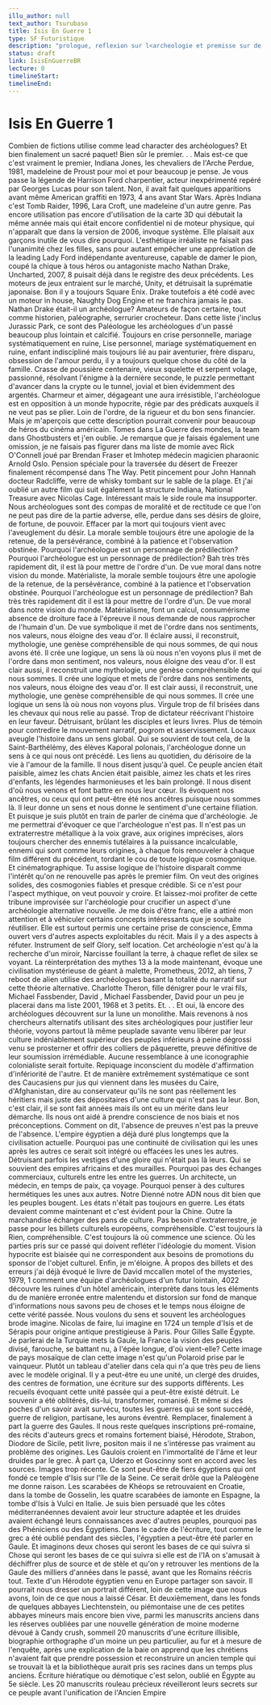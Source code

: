```yaml
---
illu_author: null
text_author: Tsurubaso
title: Isis En Guerre 1
type: SF Futuristique
description: "prologue, reflexion sur l<archeologie et premisse sur de l'histoire"
status: draft
link: IsisEnGuerreBR
lecture: 0
timelineStart: 
timelineEnd: 
---
```



# Isis En Guerre 1









Combien de fictions utilise comme lead character des archéologues? Et bien finalement un sacré paquet! Bien sûr le premier. . . Mais est-ce que c'est vraiment le premier, Indiana Jones, les chevaliers de l'Arche Perdue, 1981, madeleine de Proust pour moi et pour beaucoup je pense. Je vous passe la légende de Harrison Ford charpentier, acteur inexpérimenté repéré par Georges Lucas pour son talent. Non, il avait fait quelques apparitions avant même American graffiti en 1973, 4 ans avant Star Wars. Après Indiana c'est Tomb Raider, 1996, Lara Croft, une madeleine d'un autre genre. Pas encore utilisation pas encore d'utilisation de la carte 3D qui débutait la même année mais qui était encore confidentiel ni de moteur physique, qui n'apparaît que dans la version de 2006, invoque système. Elle plaisait aux garçons inutile de vous dire pourquoi. L'esthétique irréaliste ne faisait pas l'unanimité chez les filles, sans pour autant empêcher une appréciation de la leading Lady Ford indépendante aventureuse, capable de damer le pion, coupé la chique à tous héros ou antagoniste macho Nathan Drake, Uncharted, 2007, 8 puisait déjà dans le registre des deux précédents. Les moteurs de jeux entraient sur le marché, Unity, et détruisait la suprématie japonaise. Bon il y a toujours Square Enix. Drake toutefois a été codé avec un moteur in house, Naughty Dog Engine et ne franchira jamais le pas. Nathan Drake était-il un archéologue? Amateurs de façon certaine, tout comme historien, paléographe, serrurier crocheteur. Dans cette liste j'inclus Jurassic Park, ce sont des Paléologue les archéologues d'un passé beaucoup plus lointain et calcifié. Toujours en crise personnelle, mariage systématiquement en ruine, 
Lise personnel, mariage systématiquement en ruine, enfant indiscipliné mais toujours lié au pair aventurier, frère disparu, obsession de l'amour perdu, il y a toujours quelque chose du côté de la famille. Crasse de poussière centenaire, vieux squelette et serpent volage, passionné, résolvant l'énigme à la dernière seconde, le puzzle permettant d'avancer dans la crypte ou le tunnel, jovial et bien évidemment des argentés. Charmeur et aimer, dégageant une aura irrésistible, l'archéologue est en opposition à un monde hypocrite, régie par des prédicats auxquels il ne veut pas se plier. Loin de l'ordre, de la rigueur et du bon sens financier. Mais je m'aperçois que cette description pourrait convenir pour beaucoup de héros du cinéma américain. Tomes dans La Guerre des mondes, la team dans Ghostbusters et j'en oublie. Je remarque que je faisais également une omission, je ne faisais pas figurer dans ma liste de momie avec Rick O'Connell joué par Brendan Fraser et Imhotep médecin magicien pharaonic Arnold Oslo. Pension spéciale pour la traversée du désert de Freezer finalement récompensé dans The Way. Petit pincement pour John Hannah docteur Radcliffe, verre de whisky tombant sur le sable de la plage. Et j'ai oublié un autre film qui suit également la structure Indiana, National Treasure avec Nicolas Cage. Intéressant mais le side roule ma insupporter. Nous archéologues sont des compas de moralité et de rectitude ce que l'on ne peut pas dire de la partie adverse, elle, perdue dans ses désirs de gloire, de fortune, de pouvoir. Effacer par la mort qui toujours vient avec l'aveuglement du désir. La morale semble toujours être une apologie de la retenue, de la persévérance, combiné à la patience et l'observation obstinée. Pourquoi l'archéologue est un personnage de prédilection? 
Pourquoi l'archéologue est un personnage de prédilection? Bah très très rapidement dit, il est là pour mettre de l'ordre d'un. De vue moral dans notre vision du monde. Matérialiste, la morale semble toujours être une apologie de la retenue, de la persévérance, combiné à la patience et l'observation obstinée. Pourquoi l'archéologue est un personnage de prédilection? Bah très très rapidement dit il est là pour mettre de l'ordre d'un. De vue moral dans notre vision du monde. Matérialisme, font un calcul, consumérisme absence de droiture face à l'épreuve il nous demande de nous rapprocher de l'humain d'un. De vue symbolique il met de l'ordre dans nos sentiments, nos valeurs, nous éloigne des veau d'or. Il éclaire aussi, il reconstruit, mythologie, une genèse compréhensible de qui nous sommes, de qui nous avons été. Il crée une logique, un sens là où nous n'en voyons plus il met de l'ordre dans mon sentiment, nos valeurs, nous éloigne des veau d'or. Il est clair aussi, il reconstruit une mythologie, une genèse compréhensible de qui nous sommes. Il crée une logique et mets de l'ordre dans nos sentiments, nos valeurs, nous éloigne des veau d'or. Il est clair aussi, il reconstruit, une mythologie, une genèse compréhensible de qui nous sommes. Il crée une logique un sens là où nous non voyons plus. Virgule trop de fil brisées dans les chevaux qui nous relie au passé. Trop de dictateur réécrivant l'histoire en leur faveur. Détruisant, brûlant les disciples et leurs livres. Plus de témoin pour contredire le mouvement narratif, pogrom et asservissement. Locaux aveugle l'histoire dans un sens global. Qui se souvient de tout cela, de la Saint-Barthélémy, des élèves Kaporal polonais, l'archéologue donne un sens à ce qui nous ont précédé. Les liens au quotidien, du dérisoire de la vie à l'amour de la famille. Il nous disent jusqu'à quel. Ce peuple ancien était paisible, aimez les chats
Ancien était paisible, aimez les chats et les rires d'enfants, les légendes harmonieuses et les bain prolongé. Il nous disent d'où nous venons et font battre en nous leur cœur. Ils évoquent nos ancêtres, ou ceux qui ont peut-être été nos ancêtres puisque nous sommes là. Il leur donne un sens et nous donne le sentiment d'une certaine filiation. Et puisque je suis plutôt en train de parler de cinéma que d'archéologie. Je me permettrai d'évoquer ce que l'archéologue n'est pas. Il n'est pas un extraterrestre métallique à la voix grave, aux origines imprécises, alors toujours chercher des ennemis tutélaires à la puissance incalculable, ennemi qui sont comme leurs origines, à chaque fois renouveler à chaque film différent du précédent, tordant le cou de toute logique cosmogonique. Et cinématographique. Tu assise logique de l'histoire disparaît comme l'intérêt qu'on ne renouvelle pas après le premier film. On veut des origines solides, des cosmogonies fiables et presque crédible. Si ce n'est pour l'aspect mythique, on veut pouvoir y croire. Et laissez-moi profiter de cette tribune improvisée sur l'archéologie pour crucifier un aspect d'une archéologie alternative nouvelle. Je me dois d'être franc, elle a attiré mon attention et à véhiculer certains concepts intéressants que je souhaite réutiliser. Elle est surtout permis une certaine prise de conscience, Emma ouvert vers d'autres aspects exploitables du récit. Mais il y a des aspects à réfuter. Instrument de self Glory, self location. Cet archéologie n'est qu'à la recherche d'un miroir, Narcisse fouillant la terre, à chaque reflet de silex se voyant. La réinterprétation des mythes 13 à la mode maintenant, évoque une civilisation mystérieuse de géant à malette, Prometheus, 2012, ah tiens, 7 reboot de alien utilise des archéologues basant la totalité du narratif sur cette théorie alternative. Charlotte Theron, fille dénigrer pour le vrai fils, Michael Fassbender, David
, Michael Fassbender, David pour un peu je placerai dans ma liste 2001, 1968 et 3 petits. Et. . . Et oui, là encore des archéologues découvrent sur la lune un monolithe. Mais revenons à nos chercheurs alternatifs utilisant des sites archéologiques pour justifier leur théorie, voyons partout là même peuplade savante venu libérer par leur culture indéniablement supérieur des peuples inférieurs à peine dégrossi venu se prosterner et offrir des colliers de pâquerette, preuve définitive de leur soumission irrémédiable. Aucune ressemblance à une iconographie colonialiste serait fortuite. Repiquage inconscient du modèle d'affirmation d'infériorité de l'autre. Et de manière extrêmement systématique ce sont des Caucasiens pur jus qui viennent dans les musées du Caire, d'Afghanistan, dire au conservateur qu'ils ne sont pas réellement les héritiers mais juste des dépositaires d'une culture qui n'est pas la leur. Bon, c'est clair, il se sont fait années mais ils ont eu un mérite dans leur démarche. Ils nous ont aidé à prendre conscience de nos biais et nos préconceptions. Comment on dit, l'absence de preuves n'est pas la preuve de l'absence. L'empire égyptien a déjà duré plus longtemps que la civilisation actuelle. Pourquoi pas une continuité de civilisation qui les unes après les autres ce serait soit intégré ou effacées les unes les autres. Détruisant parfois les vestiges d'une gloire qui n'était pas là leurs. Qui se souvient des empires africains et des murailles. Pourquoi pas des échanges commerciaux, culturels entre les entre les guerres. Un architecte, un médecin, en temps de paix, ça voyage. Pourquoi penser à des cultures hermétiques les unes aux autres. Notre Dienné notre ADN nous dit bien que les peuples bougent. Les états n'était pas toujours en guerre. Les états devaient comme maintenant et c'est évident pour la Chine. Outre la marchandise échanger des pans de culture. Pas besoin d'extraterrestre, je passe pour les billets culturels européens, compréhensible. C'est toujours là
Rien, compréhensible. C'est toujours là où commence une science. Où les parties pris sur ce passé qui doivent refléter l'idéologie du moment. Vision hypocrite est biaisée qui ne correspondent aux besoins de promotions du sponsor de l'objet culturel. Enfin, je m'éloigne. À propos des billets et des erreurs j'ai déjà évoqué le livre de David mccallen motel of the mysteries, 1979, 1 comment une équipe d'archéologues d'un futur lointain, 4022 découvre les ruines d'un hôtel américain, interprète dans tous les éléments du de manière erronée entre malentendu et distorsion sur fond de manque d'informations nous savons peu de choses et le temps nous éloigne de cette vérité passée. Nous voulons du sens et souvent les archéologues brode imagine. Nicolas de faire, lui imagine en 1724 un temple d'Isis et de Sérapis pour origine antique prestigieuse à Paris. Pour Gilles
Salle Égypte. Je parlerai de la Turquie mets la Gaule, la France la vision des peuples divisé, farouche, se battant nu, à l'épée longue, d'où vient-elle? Cette image de pays mosaïque de clan cette image n'est qu'un Polaroid prise par le vainqueur. Plutôt un tableau d'atelier dans cela qui n'a que très peu de liens avec le modèle original. Il y a peut-être eu une unité, un clergé des druides, des centres de formation, une écriture sur des supports différents. Les recueils évoquant cette unité passée qui a peut-être existé détruit. Le souvenir a été oblitérés, dis-lui, transformer, romanisé. Et même si des poches d'un savoir avait survécu, toutes les guerres qui se sont succédé, guerre de religion, partisane, les aurons éventré. Remplacer, finalement à part la guerre des Gaules. Il nous reste quelques inscriptions pré-romaine, des récits d'auteurs grecs et romains fortement biaisé, Hérodote, Strabon, Diodore de Sicile, petit livre, positon mais il ne s'intéresse pas vraiment au problème des origines. Les Gaulois croient en l'immortalité de l'âme et leur druides par le grec. À part ça, Uderzo et Goscinny sont en accord avec les sources. Images trop récente. Ce sont peut-être de fiers égyptiens qui ont fondé ce temple d'Isis sur l'île de la Seine. Ce serait drôle que la Paléogène me donne raison. Les scarabées de Khéops se retrouvaient en Croatie, dans la tombe de Gosselin, les quatre scarabées de iamonte en Espagne, la tombe d'Isis à Vulci en Italie. Je suis bien persuadé que les côtes méditerranéennes devaient avoir leur structure adaptée et les druides avaient échangé leurs connaissances avec d'autres peuples, pourquoi pas des Phéniciens ou des Égyptiens. Dans le cadre de l'écriture, tout comme le grec a été oublié pendant des siècles, l'égyptien a peut-être été parler en Gaule. Et imaginons deux choses qui seront les bases de ce qui suivra si
Chose qui seront les bases de ce qui suivra si elle est de l'IA on s'amusait à déchiffrer plus de source et de stèle et qu'on y retrouver les mentions de la Gaule des milliers d'années dans le passé, avant que les Romains réécris tout. Texte d'un Hérodote égyptien venu en Europe partager son savoir. Il pourrait nous dresser un portrait différent, loin de cette image que nous avons, loin de ce que nous a laissé César. Et deuxièmement, dans les fonds de quelques abbayes Liechtenstein, ou piémontaise une de ces petites abbayes mineurs mais encore bien vive, parmi les manuscrits anciens dans les réserves oubliées par une nouvelle génération de moine moderne dévoué à Candy crush, sommeil 20 manuscrits d'une écriture illisible, biographie orthographe d'un moine un peu particulier, au fur et à mesure de l'enquête, après une explication de la baie on apprend que les chrétiens n'avaient fait que prendre possession et reconstruire un ancien temple qui se trouvait là et la bibliothèque aurait pris ses racines dans un temps plus anciens. Écriture hiératique ou démotique c'est selon, oublié en Égypte au 5e siècle. Les 20 manuscrits rouleau précieux réveilleront leurs secrets sur ce peuple avant l'unification de l'Ancien Empire
